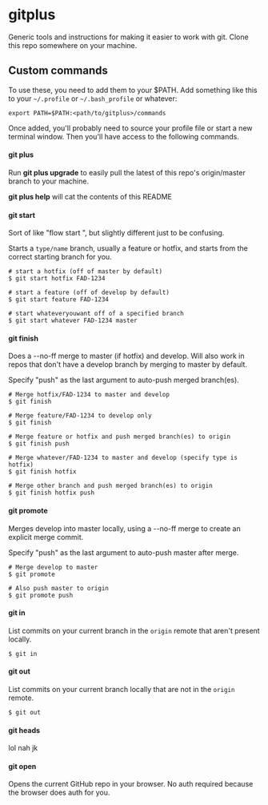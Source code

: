 # gitplus

Generic tools and instructions for making it easier to work with git. Clone this repo somewhere on your machine.

## Custom commands

To use these, you need to add them to your $PATH. Add something like this to your `~/.profile` or `~/.bash_profile` or whatever:

```
export PATH=$PATH:<path/to/gitplus>/commands
```

Once added, you'll probably need to source your profile file or start a new terminal window. Then you'll have access to the following commands.

#### git plus

Run **git plus upgrade** to easily pull the latest of this repo's origin/master branch to your machine.

**git plus help** will cat the contents of this README

#### git start

Sort of like "flow <type> start <name>", but slightly different just to be confusing.

Starts a `type/name` branch, usually a feature or hotfix, and starts from the correct starting branch for you.

```shell
# start a hotfix (off of master by default)
$ git start hotfix FAD-1234

# start a feature (off of develop by default)
$ git start feature FAD-1234

# start whateveryouwant off of a specified branch
$ git start whatever FAD-1234 master
```

#### git finish

Does a --no-ff merge to master (if hotfix) and develop. Will also work in repos that don't have a develop
branch by merging to master by default.

Specify "push" as the last argument to auto-push merged branch(es).

```shell
# Merge hotfix/FAD-1234 to master and develop
$ git finish

# Merge feature/FAD-1234 to develop only
$ git finish

# Merge feature or hotfix and push merged branch(es) to origin
$ git finish push

# Merge whatever/FAD-1234 to master and develop (specify type is hotfix)
$ git finish hotfix

# Merge other branch and push merged branch(es) to origin
$ git finish hotfix push
```

#### git promote

Merges develop into master locally, using a --no-ff merge to create an explicit merge commit.

Specify "push" as the last argument to auto-push master after merge.

```shell
# Merge develop to master
$ git promote

# Also push master to origin
$ git promote push
```

#### git in

List commits on your current branch in the `origin` remote that aren't present locally.

```shell
$ git in
```

#### git out

List commits on your current branch locally that are not in the `origin` remote.

```shell
$ git out
```

#### git heads

lol nah jk

#### git open

Opens the current GitHub repo in your browser. No auth required because the browser does auth for you.
